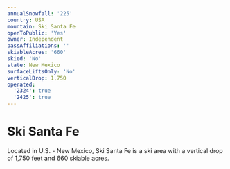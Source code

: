 ```yaml
---
annualSnowfall: '225'
country: USA
mountain: Ski Santa Fe
openToPublic: 'Yes'
owner: Independent
passAffiliations: ''
skiableAcres: '660'
skied: 'No'
state: New Mexico
surfaceLiftsOnly: 'No'
verticalDrop: 1,750
operated:
  '2324': true
  '2425': true
---
```



# Ski Santa Fe

Located in U.S. - New Mexico, Ski Santa Fe is a ski area with a vertical drop of 1,750 feet and 660 skiable acres.
